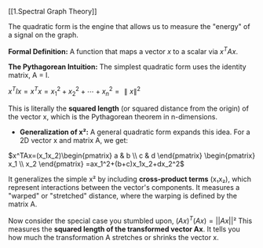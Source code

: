 [[1.Spectral Graph Theory]]

The quadratic form is the engine that allows us to measure the "energy" of a signal on the graph.

**Formal Definition:** A function that maps a vector $x$ to a scalar via $x^T A x$.

 **The Pythagorean Intuition:** The simplest quadratic form uses the identity matrix, A = I.  

$x^TIx=x^Tx=x_{1}^2+x_{2}^2+⋯+x_{n}^2=∥x∥^2$

This is literally the **squared length** (or squared distance from the origin) of the vector x, which is the Pythagorean theorem in n-dimensions.

- **Generalization of x²:** A general quadratic form expands this idea. For a 2D vector x and matrix A, we get:  

$x^TAx=(x_1x_2)\begin{pmatrix} a & b \\ c & d \end{pmatrix} \begin{pmatrix} x_1 \\ x_2 \end{pmatrix} =ax_1^2+(b+c)x_1x_2+dx_2^2​$

  
It generalizes the simple x² by including **cross-product terms** (x₁x₂), which represent interactions between the vector's components. It measures a "warped" or "stretched" distance, where the warping is defined by the matrix A.

Now consider the special case you stumbled upon, $(Ax)^T(Ax) = ||Ax||²$ This measures the **squared length of the transformed vector Ax**. It tells you how much the transformation A stretches or shrinks the vector x.
